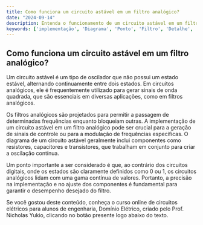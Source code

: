 ```yaml
---
title: Como funciona um circuito astável em um filtro analógico?
date: "2024-09-14"
description: Entenda o funcionamento de um circuito astável em um filtro analógico e sua importância em circuitos elétricos.
keywords: ['implementação', 'Diagrama', 'Ponto', 'Filtro', 'Detalhe', 'astável', 'Digital']
---
```


## Como funciona um circuito astável em um filtro analógico?

Um circuito astável é um tipo de oscilador que não possui um estado estável, alternando continuamente entre dois estados. Em circuitos analógicos, ele é frequentemente utilizado para gerar sinais de onda quadrada, que são essenciais em diversas aplicações, como em filtros analógicos.

Os filtros analógicos são projetados para permitir a passagem de determinadas frequências enquanto bloqueiam outras. A implementação de um circuito astável em um filtro analógico pode ser crucial para a geração de sinais de controle ou para a modulação de frequências específicas. O diagrama de um circuito astável geralmente inclui componentes como resistores, capacitores e transistores, que trabalham em conjunto para criar a oscilação contínua.

Um ponto importante a ser considerado é que, ao contrário dos circuitos digitais, onde os estados são claramente definidos como 0 ou 1, os circuitos analógicos lidam com uma gama contínua de valores. Portanto, a precisão na implementação e no ajuste dos componentes é fundamental para garantir o desempenho desejado do filtro.

Se você gostou deste conteúdo, conheça o curso online de circuitos elétricos para alunos de engenharia, Domínio Elétrico, criado pelo Prof. Nicholas Yukio, clicando no botão presente logo abaixo do texto.